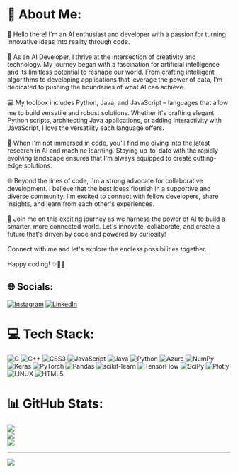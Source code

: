 # 💫 About Me:
👋 Hello there! I'm an AI enthusiast and developer with a passion for turning innovative ideas into reality through code.<br><br>🌟 As an AI Developer, I thrive at the intersection of creativity and technology. My journey began with a fascination for artificial intelligence and its limitless potential to reshape our world. From crafting intelligent algorithms to developing applications that leverage the power of data, I'm dedicated to pushing the boundaries of what AI can achieve.<br><br>💻 My toolbox includes Python, Java, and JavaScript – languages that allow me to build versatile and robust solutions. Whether it's crafting elegant Python scripts, architecting Java applications, or adding interactivity with JavaScript, I love the versatility each language offers.<br><br>🧠 When I'm not immersed in code, you'll find me diving into the latest research in AI and machine learning. Staying up-to-date with the rapidly evolving landscape ensures that I'm always equipped to create cutting-edge solutions.<br><br>🌐 Beyond the lines of code, I'm a strong advocate for collaborative development. I believe that the best ideas flourish in a supportive and diverse community. I'm excited to connect with fellow developers, share insights, and learn from each other's experiences.<br><br>🚀 Join me on this exciting journey as we harness the power of AI to build a smarter, more connected world. Let's innovate, collaborate, and create a future that's driven by code and powered by curiosity!<br><br>Connect with me and let's explore the endless possibilities together.<br><br>Happy coding! ✨🤖🚀


## 🌐 Socials:
[![Instagram](https://img.shields.io/badge/Instagram-%23E4405F.svg?logo=Instagram&logoColor=white)](https://instagram.com/https://www.instagram.com/ritesh_yennuwar/) [![LinkedIn](https://img.shields.io/badge/LinkedIn-%230077B5.svg?logo=linkedin&logoColor=white)](https://linkedin.com/in/https://www.linkedin.com/in/riteshyennuwar/) 

# 💻 Tech Stack:
![C](https://img.shields.io/badge/c-%2300599C.svg?style=for-the-badge&logo=c&logoColor=white) ![C++](https://img.shields.io/badge/c++-%2300599C.svg?style=for-the-badge&logo=c%2B%2B&logoColor=white) ![CSS3](https://img.shields.io/badge/css3-%231572B6.svg?style=for-the-badge&logo=css3&logoColor=white) ![JavaScript](https://img.shields.io/badge/javascript-%23323330.svg?style=for-the-badge&logo=javascript&logoColor=%23F7DF1E) ![Java](https://img.shields.io/badge/java-%23ED8B00.svg?style=for-the-badge&logo=java&logoColor=white) ![Python](https://img.shields.io/badge/python-3670A0?style=for-the-badge&logo=python&logoColor=ffdd54) ![Azure](https://img.shields.io/badge/azure-%230072C6.svg?style=for-the-badge&logo=azure-devops&logoColor=white) ![NumPy](https://img.shields.io/badge/numpy-%23013243.svg?style=for-the-badge&logo=numpy&logoColor=white) ![Keras](https://img.shields.io/badge/Keras-%23D00000.svg?style=for-the-badge&logo=Keras&logoColor=white) ![PyTorch](https://img.shields.io/badge/PyTorch-%23EE4C2C.svg?style=for-the-badge&logo=PyTorch&logoColor=white) ![Pandas](https://img.shields.io/badge/pandas-%23150458.svg?style=for-the-badge&logo=pandas&logoColor=white) ![scikit-learn](https://img.shields.io/badge/scikit--learn-%23F7931E.svg?style=for-the-badge&logo=scikit-learn&logoColor=white) ![TensorFlow](https://img.shields.io/badge/TensorFlow-%23FF6F00.svg?style=for-the-badge&logo=TensorFlow&logoColor=white) ![SciPy](https://img.shields.io/badge/SciPy-%230C55A5.svg?style=for-the-badge&logo=scipy&logoColor=%white) ![Plotly](https://img.shields.io/badge/Plotly-%233F4F75.svg?style=for-the-badge&logo=plotly&logoColor=white) ![LINUX](https://img.shields.io/badge/Linux-FCC624?style=for-the-badge&logo=linux&logoColor=black) ![HTML5](https://img.shields.io/badge/html5-%23E34F26.svg?style=for-the-badge&logo=html5&logoColor=white)
# 📊 GitHub Stats:
![](https://github-readme-stats.vercel.app/api?username=RiteshYennuwar&theme=dark&hide_border=false&include_all_commits=false&count_private=false)<br/>
![](https://github-readme-streak-stats.herokuapp.com/?user=RiteshYennuwar&theme=dark&hide_border=false)<br/>
![](https://github-readme-stats.vercel.app/api/top-langs/?username=RiteshYennuwar&theme=dark&hide_border=false&include_all_commits=false&count_private=false&layout=compact)

---
[![](https://visitcount.itsvg.in/api?id=RiteshYennuwar&icon=0&color=0)](https://visitcount.itsvg.in)

<!-- Proudly created with GPRM ( https://gprm.itsvg.in ) -->

